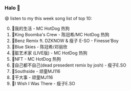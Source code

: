 

### Halo 👋

😄 listen to my this week song list of top 10:

0. 🌈我的生活 - MC HotDog 热狗
1. 🌈King Boomba's Crew - 陈冠希/MC HotDog 热狗
2. 🌈Benz Remix ft. DZKNOW & 瘦子 E-SO - Finesse'Boy
3. 🌈Blue Skies - 陈冠希/邓丽欣
4. 🌈脏艺术家 (LIVE版) - MC HotDog 热狗
5. 🌈NFT - MC HotDog 热狗
6. 🌈自己都不自己(dead presedent remix by josh) - 瘦子E.SO
7. 🌈Southside - 顽童MJ116
8. 🌈干大事 - 顽童MJ116
9. 🌈I Wish I Was There - 瘦子E.SO

